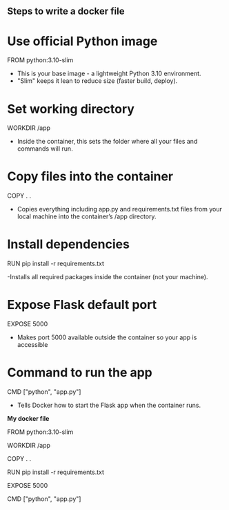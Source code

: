 ## Steps to write a docker file 

# Use official Python image
FROM python:3.10-slim

 - This is your base image - a lightweight Python 3.10 environment.
 - "Slim" keeps it lean to reduce size (faster build, deploy).

# Set working directory
WORKDIR /app

 - Inside the container, this sets the folder where all your files and commands will run.

# Copy files into the container
COPY . .

 - Copies everything including app.py and requirements.txt files from your local machine into the container’s /app directory.

# Install dependencies
RUN pip install -r requirements.txt

 -Installs all required packages inside the container (not your machine).

# Expose Flask default port
EXPOSE 5000

 - Makes port 5000 available outside the container so your app is accessible

# Command to run the app
CMD ["python", "app.py"]

 - Tells Docker how to start the Flask app when the container runs.


**My docker file**

FROM python:3.10-slim

WORKDIR /app

COPY . .

RUN pip install -r requirements.txt

EXPOSE 5000

CMD ["python", "app.py"]
